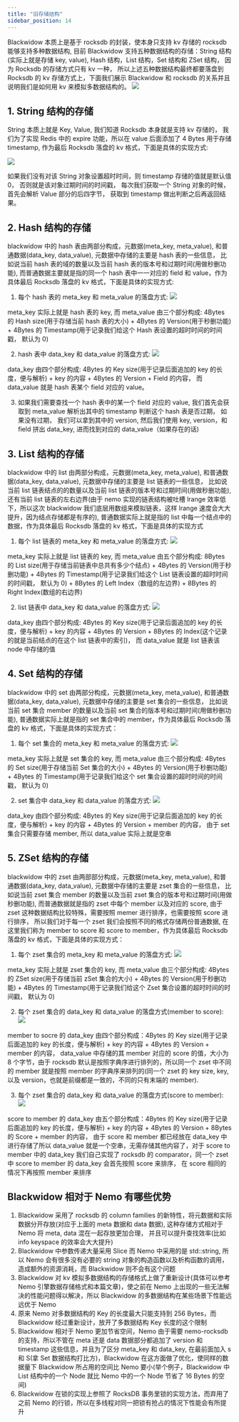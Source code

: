 ```yaml
---
title: "旧存储结构"
sidebar_position: 14
---
```



Blackwidow 本质上是基于 rocksdb 的封装，使本身只支持 kv 存储的 rocksdb 能够支持多种数据结构, 目前 Blackwidow 支持五种数据结构的存储：String 结构(实际上就是存储 key, value), Hash 结构，List 结构，Set 结构和 ZSet 结构， 因为 Rocksdb 的存储方式只有 kv 一种， 所以上述五种数据结构最终都要落盘到 Rocksdb 的 kv 存储方式上，下面我们展示 Blackwidow 和 rocksdb 的关系并且说明我们是如何用 kv 来模拟多数据结构的。 ![](https://camo.githubusercontent.com/331c73e57e3c93ce0eb4661c0fbca74e1881b79af43e0237807c650c760a4fab/68747470733a2f2f692e696d6775722e636f6d2f6e71656c6975762e706e67)

## 1. String 结构的存储

String 本质上就是 Key, Value, 我们知道 Rocksdb 本身就是支持 kv 存储的， 我们为了实现 Redis 中的 expire 功能，所以在 value 后面添加了 4 Bytes 用于存储 timestamp, 作为最后 Rocksdb 落盘的 kv 格式，下面是具体的实现方式:

![](https://camo.githubusercontent.com/24ea0bc73f9b3ca36e92e18415dae3f8d0da2be3f8760b745e8cd33f1b28e216/68747470733a2f2f692e696d6775722e636f6d2f4b6e41373037612e706e67)

如果我们没有对该 String 对象设置超时时间，则 timestamp 存储的值就是默认值 0， 否则就是该对象过期时间的时间戳， 每次我们获取一个 String 对象的时候， 首先会解析 Value 部分的后四字节， 获取到 timestamp 做出判断之后再返回结果。

## 2. Hash 结构的存储

blackwidow 中的 hash 表由两部分构成，元数据(meta_key, meta_value), 和普通数据(data_key, data_value), 元数据中存储的主要是 hash 表的一些信息， 比如说当前 hash 表的域的数量以及当前 hash 表的版本号和过期时间(用做秒删功能), 而普通数据主要就是指的同一个 hash 表中一一对应的 field 和 value，作为具体最后 Rocksdb 落盘的 kv 格式，下面是具体的实现方式:

1.  每个 hash 表的 meta_key 和 meta_value 的落盘方式: ![](https://camo.githubusercontent.com/b77cc4f678067be6a8b1198baa566b10cc2c938a4635f4ec6234d9d38d5c2e65/68747470733a2f2f692e696d6775722e636f6d2f594c50343872672e706e67)

meta_key 实际上就是 hash 表的 key, 而 meta_value 由三个部分构成: 4Bytes 的 Hash size(用于存储当前 hash 表的大小) + 4Bytes 的 Version(用于秒删功能) + 4Bytes 的 Timestamp(用于记录我们给这个 Hash 表设置的超时时间的时间戳， 默认为 0)

2.  hash 表中 data_key 和 data_value 的落盘方式: ![](https://camo.githubusercontent.com/cafbc8c87956df45017a94963c3a0f539ca9c0a14f8eacfbeb2cc007740ed2f4/68747470733a2f2f692e696d6775722e636f6d2f706869427371642e706e67)

data_key 由四个部分构成: 4Bytes 的 Key size(用于记录后面追加的 key 的长度，便与解析) + key 的内容 + 4Bytes 的 Version + Field 的内容， 而 data_value 就是 hash 表某个 field 对应的 value。

3.  如果我们需要查找一个 hash 表中的某一个 field 对应的 value, 我们首先会获取到 meta_value 解析出其中的 timestamp 判断这个 hash 表是否过期， 如果没有过期， 我们可以拿到其中的 version, 然后我们使用 key, version，和 field 拼出 data_key, 进而找到对应的 data_value（如果存在的话)

## 3. List 结构的存储

blackwidow 中的 list 由两部分构成，元数据(meta_key, meta_value), 和普通数据(data_key, data_value), 元数据中存储的主要是 list 链表的一些信息， 比如说当前 list 链表结点的的数量以及当前 list 链表的版本号和过期时间(用做秒删功能), 还有当前 list 链表的左右边界(由于 nemo 实现的链表结构被吐槽 lrange 效率低下，所以这次 blackwidow 我们底层用数组来模拟链表，这样 lrange 速度会大大提升，因为结点存储都是有序的), 普通数据实际上就是指的 list 中每一个结点中的数据，作为具体最后 Rocksdb 落盘的 kv 格式，下面是具体的实现方式

1.  每个 list 链表的 meta_key 和 meta_value 的落盘方式: ![](https://camo.githubusercontent.com/6ab6eedc64e22d524e216867772a3a3f0a7f1909d7b3b939bb6b46d150df42a3/68747470733a2f2f692e696d6775722e636f6d2f303833536a49632e706e67)

meta_key 实际上就是 list 链表的 key, 而 meta_value 由五个部分构成: 8Bytes 的 List size(用于存储当前链表中总共有多少个结点) + 4Bytes 的 Version(用于秒删功能) + 4Bytes 的 Timestamp(用于记录我们给这个 List 链表设置的超时时间的时间戳， 默认为 0) + 8Bytes 的 Left Index（数组的左边界) + 8Bytes 的 Right Index(数组的右边界)

2.  list 链表中 data_key 和 data_value 的落盘方式: ![](https://camo.githubusercontent.com/e39c47b452e1eb53b098644a81d284f162d309231dcc0980f49fc33079c95e96/68747470733a2f2f692e696d6775722e636f6d2f4642426e366b642e706e67)

data_key 由四个部分构成: 4Bytes 的 Key size(用于记录后面追加的 key 的长度，便与解析) + key 的内容 + 4Bytes 的 Version + 8Bytes 的 Index(这个记录的就是当前结点的在这个 list 链表中的索引)， 而 data_value 就是 list 链表该 node 中存储的值

## 4. Set 结构的存储

blackwidow 中的 set 由两部分构成，元数据(meta_key, meta_value), 和普通数据(data_key, data_value), 元数据中存储的主要是 set 集合的一些信息， 比如说当前 set 集合 member 的数量以及当前 set 集合的版本号和过期时间(用做秒删功能), 普通数据实际上就是指的 set 集合中的 member，作为具体最后 Rocksdb 落盘的 kv 格式，下面是具体的实现方式：

1.  每个 set 集合的 meta_key 和 meta_value 的落盘方式: ![](https://camo.githubusercontent.com/2ba8bc8d101143aa1df9e148de7914718dee68ae5aad709dfd145014432fc9fe/68747470733a2f2f692e696d6775722e636f6d2f6251655676536a2e706e67)

meta_key 实际上就是 set 集合的 key, 而 meta_value 由三个部分构成: 4Bytes 的 Set size(用于存储当前 Set 集合的大小) + 4Bytes 的 Version(用于秒删功能) + 4Bytes 的 Timestamp(用于记录我们给这个 set 集合设置的超时时间的时间戳， 默认为 0)

2.  set 集合中 data_key 和 data_value 的落盘方式: ![](https://camo.githubusercontent.com/f51fea5da2f158cb3307736964e651b9ce346fa93ea43abaafe5568d92f64b80/68747470733a2f2f692e696d6775722e636f6d2f6432637471506f2e706e67)

data_key 由四个部分构成: 4Bytes 的 Key size(用于记录后面追加的 key 的长度，便与解析) + key 的内容 + 4Bytes 的 Version + member 的内容， 由于 set 集合只需要存储 member, 所以 data_value 实际上就是空串

## 5. ZSet 结构的存储

blackwidow 中的 zset 由两部部分构成，元数据(meta_key, meta_value), 和普通数据(data_key, data_value), 元数据中存储的主要是 zset 集合的一些信息， 比如说当前 zset 集合 member 的数量以及当前 zset 集合的版本号和过期时间(用做秒删功能), 而普通数据就是指的 zset 中每个 member 以及对应的 score, 由于 zset 这种数据结构比较特殊，需要按照 memer 进行排序，也需要按照 score 进行排序， 所以我们对于每一个 zset 我们会按照不同的格式存储两份普通数据, 在这里我们称为 member to score 和 score to member，作为具体最后 Rocksdb 落盘的 kv 格式，下面是具体的实现方式：

1.  每个 zset 集合的 meta_key 和 meta_value 的落盘方式: ![](https://camo.githubusercontent.com/ef672f1a699febc2c0a941b4b1044e52e88829a491e66770b9e04d44b1da01d6/68747470733a2f2f692e696d6775722e636f6d2f52685a384b4d772e706e67)

meta_key 实际上就是 zset 集合的 key, 而 meta_value 由三个部分构成: 4Bytes 的 ZSet size(用于存储当前 zSet 集合的大小) + 4Bytes 的 Version(用于秒删功能) + 4Bytes 的 Timestamp(用于记录我们给这个 Zset 集合设置的超时时间的时间戳， 默认为 0)

2.  每个 zset 集合的 data_key 和 data_value 的落盘方式(member to score): ![](https://camo.githubusercontent.com/72f31e9af4e24f9cc224eec299904e514543a28360f6632b86ee48303cdea1f0/68747470733a2f2f692e696d6775722e636f6d2f4338354261355a2e706e67)

member to socre 的 data_key 由四个部分构成：4Bytes 的 Key size(用于记录后面追加的 key 的长度，便与解析) + key 的内容 + 4Bytes 的 Version + member 的内容， data_value 中存储的其 member 对应的 score 的值，大小为 8 个字节，由于 rocksdb 默认是按照字典序进行排列的，所以同一个 zset 中不同的 member 就是按照 member 的字典序来排列的(同一个 zset 的 key size, key, 以及 version，也就是前缀都是一致的，不同的只有末端的 member).

3.  每个 zset 集合的 data_key 和 data_value 的落盘方式(score to member): ![](https://camo.githubusercontent.com/e6722072aa2fc2043c9b0a4e40fcca103e7244dcb28a7f6f949459b7f1b01eec/68747470733a2f2f692e696d6775722e636f6d2f5156395848456b2e706e67)

score to member 的 data_key 由五个部分构成：4Bytes 的 Key size(用于记录后面追加的 key 的长度，便与解析) + key 的内容 + 4Bytes 的 Version + 8Bytes 的 Score + member 的内容， 由于 score 和 member 都已经放在 data_key 中进行存储了所以 data_value 就是一个空串，无需存储其他内容了，对于 score to member 中的 data_key 我们自己实现了 rocksdb 的 comparator，同一个 zset 中 score to member 的 data_key 会首先按照 score 来排序， 在 score 相同的情况下再按照 member 来排序

## Blackwidow 相对于 Nemo 有哪些优势

1.  Blackwidow 采用了 rocksdb 的 column families 的新特性，将元数据和实际数据分开存放(对应于上面的 meta 数据和 data 数据), 这种存储方式相对于 Nemo 将 meta, data 混在一起存放更加合理， 并且可以提升查找效率(比如 info keyspace 的效率会大大提升)
2.  Blackwidow 中参数传递大量采用 Slice 而 Nemo 中采用的是 std::string, 所以 Nemo 会有很多没有必要的 string 对象的构造函数以及析构函数的调用，造成额外的资源消耗，而 Blackwidow 则不会有这个问题
3.  Blackwidow 对 kv 模拟多数据结构的存储格式上做了重新设计(具体可以参考 Nemo 引擎数据存储格式和本篇文章)，使之前在 Nemo 上出现的一些无法解决的性能问题得以解决，所以 Blackwidow 的多数据结构在某些场景下性能远远优于 Nemo
4.  原来 Nemo 对多数据结构的 Key 的长度最大只能支持到 256 Bytes，而 Blackwidow 经过重新设计，放开了多数据结构 Key 长度的这个限制
5.  Blackwidow 相对于 Nemo 更加节省空间，Nemo 由于需要 nemo-rocksdb 的支持，所以不管在 meta 还是 data 数据部分都追加了 version 和 timestamp 这些信息，并且为了区分 meta_key 和 data_key, 在最前面加入 s 和 S(拿 Set 数据结构打比方)，Blackwidow 在这方面做了优化，使同样的数据量下 Blackwidow 所占用的空间比 Nemo 要小(举个例子，Blackwidow 中 List 结构中的一个 Node 就比 Nemo 中的一个 Node 节省了 16 Bytes 的空间)
6.  Blackwidow 在锁的实现上参照了 RocksDB 事务里锁的实现方法，而弃用了之前 Nemo 的行锁，所以在多线程对同一把锁有抢占的情况下性能会有所提升

